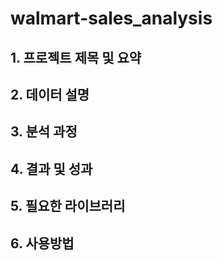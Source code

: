 # walmart-sales_analysis
## 1. 프로젝트 제목 및 요약
## 2. 데이터 설명
## 3. 분석 과정
## 4. 결과 및 성과
## 5. 필요한 라이브러리
## 6. 사용방법
